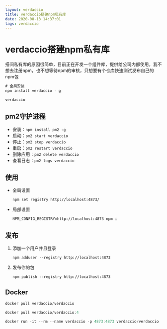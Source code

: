 ```yaml
---
layout: verdaccio
title: verdaccio搭建npm私有库
date: 2020-08-13 14:37:01
tags: verdaccio
---
```


# verdaccio搭建npm私有库
搭间私有库的原因很简单，目前正在开发一个组件库，提供给公司内部使用，我不想去注册npm，也不想等待npm的审核，只想要有个仓库快速测试发布自己的npm包
<!--more-->

```js
# 全局安装
npm install verdaccio - g

verdaccio
```
## pm2守护进程
- 安装：`npm install pm2 -g`
- 启动：`pm2 start verdaccio`
- 停止：`pm2 stop verdaccio`
- 重启：`pm2 restart verdaccio`
- 删除应用：`pm2 delete verdaccio`
- 查看日志：`pm2 logs verdaccio`

## 使用
- 全局设置
    
    `npm set registry http://localhost:4873/`
- 局部设置 

    `NPM_CONFIG_REGISTRY=http://localhost:4873 npm i`

## 发布
1. 添加一个用户并且登录 
    
    `npm adduser --registry http://localhost:4873`
2. 发布你的包
    
    `npm publish --registry http://localhost:4873`

## Docker
```js
docker pull verdaccio/verdaccio

docker pull verdaccio/verdaccio:4

docker run -it --rm --name verdaccio -p 4873:4873 verdaccio/verdaccio
```
